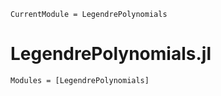 ```@meta
CurrentModule = LegendrePolynomials
```

# LegendrePolynomials.jl

```@autodocs
Modules = [LegendrePolynomials]
```
